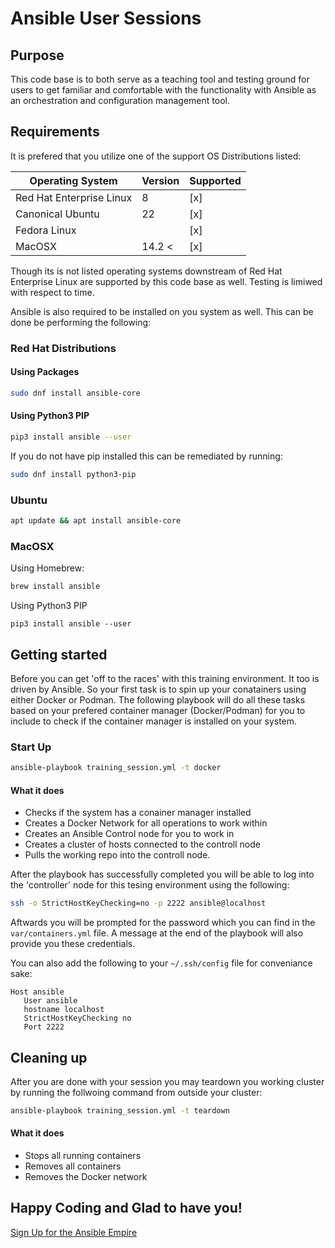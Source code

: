 # Ansible User Sessions
## Purpose
This code base is to both serve as a teaching tool and testing ground for users to get familiar and comfortable with the functionality with Ansible as an orchestration and configuration management tool. 

## Requirements
It is prefered that you utilize one of the support OS Distributions listed:

| Operating System | Version | Supported |
|------------------|---------|-----------|
| Red Hat Enterprise Linux | 8 | [x] |
| Canonical Ubuntu | 22 | [x] | 
| Fedora Linux | | [x] |
| MacOSX | 14.2 < | [x] | 

Though its is not listed operating systems downstream of Red Hat Enterprise Linux are supported by this code base as well. Testing is limiwed with respect to time.

Ansible is also required to be installed on you system as well. This can be done be performing the following:
### Red Hat Distributions
#### Using Packages 
```sh
sudo dnf install ansible-core
```
#### Using Python3 PIP
```sh
pip3 install ansible --user
```
If you do not have pip installed this can be remediated by running:
```sh
sudo dnf install python3-pip
```
### Ubuntu 
```sh
apt update && apt install ansible-core 
```
### MacOSX
Using Homebrew:
```sh
brew install ansible
```
Using Python3 PIP
```
pip3 install ansible --user
```

## Getting started
Before you can get 'off to the races' with this training environment. It too is driven by Ansible. So your first task is to spin up your conatainers using either Docker or Podman. The following playbook will do all these tasks based on your prefered container manager (Docker/Podman) for you to include to check if the container manager is installed on your system.
### Start Up
```sh
ansible-playbook training_session.yml -t docker
```
#### What it does
- Checks if the system has a conainer manager installed
- Creates a Docker Network for all operations to work within
- Creates an Ansible Control node for you to work in
- Creates a cluster of hosts connected to the controll node
- Pulls the working repo into the controll node.

After the playbook has successfully completed you will be able to log into the 'controller' node for this tesing environment using the following:
```sh
ssh -o StrictHostKeyChecking=no -p 2222 ansible@localhost
``` 
Aftwards you will be prompted for the password which you can find in the ```var/containers.yml``` file. A message at the end of the playbook will also provide you these credentials.

You can also add the following to your ```~/.ssh/config``` file for conveniance sake:
```
Host ansible
   User ansible
   hostname localhost
   StrictHostKeyChecking no
   Port 2222
```

## Cleaning up
After you are done with your session you may teardown you working cluster by running the follwoing command from outside your cluster:
```sh
ansible-playbook training_session.yml -t teardown
```
#### What it does
- Stops all running containers
- Removes all containers
- Removes the Docker network

## Happy Coding and Glad to have you!
[Sign Up for the Ansible Empire](mail:dlewell@ncsu.edu)